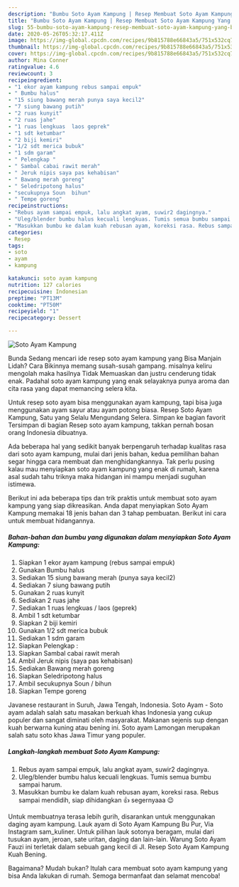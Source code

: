 ```yaml
---
description: "Bumbu Soto Ayam Kampung | Resep Membuat Soto Ayam Kampung Yang Bikin Ngiler"
title: "Bumbu Soto Ayam Kampung | Resep Membuat Soto Ayam Kampung Yang Bikin Ngiler"
slug: 55-bumbu-soto-ayam-kampung-resep-membuat-soto-ayam-kampung-yang-bikin-ngiler
date: 2020-05-26T05:32:17.411Z
image: https://img-global.cpcdn.com/recipes/9b815788e66843a5/751x532cq70/soto-ayam-kampung-foto-resep-utama.jpg
thumbnail: https://img-global.cpcdn.com/recipes/9b815788e66843a5/751x532cq70/soto-ayam-kampung-foto-resep-utama.jpg
cover: https://img-global.cpcdn.com/recipes/9b815788e66843a5/751x532cq70/soto-ayam-kampung-foto-resep-utama.jpg
author: Mina Conner
ratingvalue: 4.6
reviewcount: 3
recipeingredient:
- "1 ekor ayam kampung rebus sampai empuk"
- " Bumbu halus"
- "15 siung bawang merah punya saya kecil2"
- "7 siung bawang putih"
- "2 ruas kunyit"
- "2 ruas jahe"
- "1 ruas lengkuas  laos geprek"
- "1 sdt ketumbar"
- "2 biji kemiri"
- "1/2 sdt merica bubuk"
- "1 sdm garam"
- " Pelengkap "
- " Sambal cabai rawit merah"
- " Jeruk nipis saya pas kehabisan"
- " Bawang merah goreng"
- " Seledripotong halus"
- "secukupnya Soun  bihun"
- " Tempe goreng"
recipeinstructions:
- "Rebus ayam sampai empuk, lalu angkat ayam, suwir2 dagingnya."
- "Uleg/blender bumbu halus kecuali lengkuas. Tumis semua bumbu sampai harum."
- "Masukkan bumbu ke dalam kuah rebusan ayam, koreksi rasa. Rebus sampai mendidih, siap dihidangkan 👍 segernyaaa 😉"
categories:
- Resep
tags:
- soto
- ayam
- kampung

katakunci: soto ayam kampung 
nutrition: 127 calories
recipecuisine: Indonesian
preptime: "PT13M"
cooktime: "PT50M"
recipeyield: "1"
recipecategory: Dessert

---
```



![Soto Ayam Kampung](https://img-global.cpcdn.com/recipes/9b815788e66843a5/751x532cq70/soto-ayam-kampung-foto-resep-utama.jpg)

Bunda Sedang mencari ide resep soto ayam kampung yang Bisa Manjain Lidah? Cara Bikinnya memang susah-susah gampang. misalnya keliru mengolah maka hasilnya Tidak Memuaskan dan justru cenderung tidak enak. Padahal soto ayam kampung yang enak selayaknya punya aroma dan cita rasa yang dapat memancing selera kita.

Untuk resep soto ayam bisa menggunakan ayam kampung, tapi bisa juga menggunakan ayam sayur atau ayam potong biasa. Resep Soto Ayam Kampung, Satu yang Selalu Mengundang Selera. Simpan ke bagian favorit Tersimpan di bagian Resep soto ayam kampung, takkan pernah bosan orang Indonesia dibuatnya.

Ada beberapa hal yang sedikit banyak berpengaruh terhadap kualitas rasa dari soto ayam kampung, mulai dari jenis bahan, kedua pemilihan bahan segar hingga cara membuat dan menghidangkannya. Tak perlu pusing kalau mau menyiapkan soto ayam kampung yang enak di rumah, karena asal sudah tahu triknya maka hidangan ini mampu menjadi suguhan istimewa.


Berikut ini ada beberapa tips dan trik praktis untuk membuat soto ayam kampung yang siap dikreasikan. Anda dapat menyiapkan Soto Ayam Kampung memakai 18 jenis bahan dan 3 tahap pembuatan. Berikut ini cara untuk membuat hidangannya.

<!--inarticleads1-->

##### Bahan-bahan dan bumbu yang digunakan dalam menyiapkan Soto Ayam Kampung:

1. Siapkan 1 ekor ayam kampung (rebus sampai empuk)
1. Gunakan  Bumbu halus
1. Sediakan 15 siung bawang merah (punya saya kecil2)
1. Sediakan 7 siung bawang putih
1. Gunakan 2 ruas kunyit
1. Sediakan 2 ruas jahe
1. Sediakan 1 ruas lengkuas / laos (geprek)
1. Ambil 1 sdt ketumbar
1. Siapkan 2 biji kemiri
1. Gunakan 1/2 sdt merica bubuk
1. Sediakan 1 sdm garam
1. Siapkan  Pelengkap :
1. Siapkan  Sambal cabai rawit merah
1. Ambil  Jeruk nipis (saya pas kehabisan)
1. Sediakan  Bawang merah goreng
1. Siapkan  Seledripotong halus
1. Ambil secukupnya Soun / bihun
1. Siapkan  Tempe goreng


Javanese restaurant in Suruh, Jawa Tengah, Indonesia. Soto Ayam - Soto ayam adalah salah satu masakan berkuah khas Indonesia yang cukup populer dan sangat diminati oleh masyarakat. Makanan sejenis sup dengan kuah berwarna kuning atau bening ini. Soto ayam Lamongan merupakan salah satu soto khas Jawa Timur yang populer. 

<!--inarticleads2-->

##### Langkah-langkah membuat Soto Ayam Kampung:

1. Rebus ayam sampai empuk, lalu angkat ayam, suwir2 dagingnya.
1. Uleg/blender bumbu halus kecuali lengkuas. Tumis semua bumbu sampai harum.
1. Masukkan bumbu ke dalam kuah rebusan ayam, koreksi rasa. Rebus sampai mendidih, siap dihidangkan 👍 segernyaaa 😉


Untuk membuatnya terasa lebih gurih, disarankan untuk menggunakan daging ayam kampung. Lauk ayam di Soto Ayam Kampung Bu Pur, Via Instagram sam_kuliner. Untuk pilihan lauk sotonya beragam, mulai dari tusukan ayam, jeroan, sate uritan, daging dan lain-lain. Warung Soto Ayam Fauzi ini terletak dalam sebuah gang kecil di Jl. Resep Soto Ayam Kampung Kuah Bening. 

Bagaimana? Mudah bukan? Itulah cara membuat soto ayam kampung yang bisa Anda lakukan di rumah. Semoga bermanfaat dan selamat mencoba!
